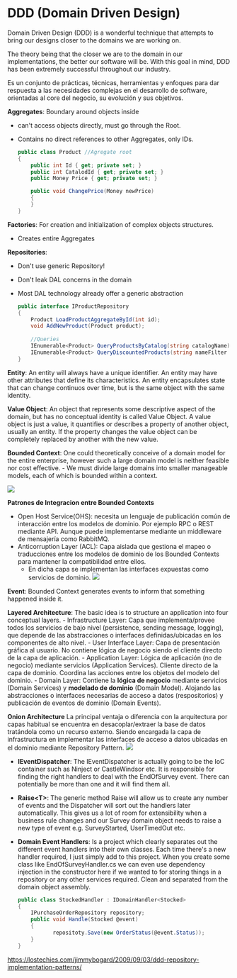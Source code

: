 

# DDD (Domain Driven Design)
Domain Driven Design (DDD) is a wonderful technique that attempts to bring our designs closer to the domains we are working on. 

The theory being that the closer we are to the domain in our implementations, the better our software will be. With this goal in mind, DDD has been extremely successful throughout our industry.

Es un conjunto de prácticas, técnicas, herramientas y enfoques para dar respuesta a las necesidades complejas en el desarrollo de software, orientadas al core del negocio, su evolución y sus objetivos.

**Aggregates**: Boundary around objects inside
- can't access objects directly, must go through the Root. 
- Contains no direct references to other Aggregates, only IDs.
		
    ```csharp
	public class Product //Agregate root
	{
		public int Id { get; private set; }
		public int CatalodId { get; private set; }
		public Money Price { get; private set; }

		public void ChangePrice(Money newPrice)
		{
		}
	}
	```

**Factories**: For creation and initialization of complex objects structures. 
- Creates entire Aggregates

**Repositories**: 
- Don't use generic Repository<T>!
- Don't leak DAL concerns in the domain
- Most DAL technology already offer a generic abstraction

    ```csharp
	public interface IProductRepository
	{
		Product LoadProductAggregateById(int id);
		void AddNewProduct(Product product);
      
        //Queries
		IEnumerable<Product> QueryProductsByCatalog(string catalogName);
        IEnumerable<Product> QueryDiscountedProducts(string nameFilter Money maxPriceFilter);
	}
	```

**Entity**: An entity will always have a unique identifier. An entity may have other attributes that define its characteristics. An entity encapsulates state that can change continuos over time, but is the same object with the same identity.

**Value Object**: An object that represents some descriptive aspect of the domain, but has no conceptual identity is called Value Object. A value object is just a value, it quantifies or describes a property of another object, usually an entity. If the property changes the value object can be completely replaced by another with the new value.

**Bounded Context**: One could theoretically conceive of a domain model for the entire enterprise, however such a large domain model is neither feasible nor cost effective. 
	- We must divide large domains into smaller manageable models, each of which is bounded within a context.
	
![](http://i.imgur.com/5n5r6vf.png)

**Patrones de Integracion entre Bounded Contexts**
- Open Host Service(OHS): necesita un lenguaje de publicación común de interacción entre los modelos de dominio. Por ejemplo RPC o REST mediante API. Aunque puede implementarse mediante un middleware de mensajería como RabbitMQ.
- Anticorruption Layer (ACL): Capa aislada que gestiona el mapeo o traducciones entre los modelos de dominio de los Bounded Contexts para mantener la compatibilidad entre ellos. 
	- En dicha capa se implementan las interfaces expuestas como servicios de dominio. 
	![](http://i.imgur.com/sQFvgpj.png)
	

**Event**: Bounded Context generates events to inform that something happened inside it.

**Layered Architecture**: The basic idea is to structure an application into four conceptual layers.
    - Infrastructure Layer: Capa que implementa/provee todos los servicios de bajo nivel (persistence, sending message, logging), que depende de las abstracciones o interfaces definidas/ubicadas en los componentes de alto nivel.
    - User Interface Layer: Capa de presentación gráfica al usuario. No contiene lógica de negocio siendo el cliente directo de la capa de aplicación.
    - Application Layer: Lógica de aplicación (no de negocio) mediante servicios (Application Services). Cliente directo de la capa de dominio. Coordina las acciones entre los objetos del modelo del dominio.
    - Domain Layer: Contiene la **lógica de negocio** mediante servicios (Domain Services) y **modelado de dominio** (Domain Model). Alojando las abstracciones o interfaces necesarias de acceso a datos (respositorios) y publicación de eventos de dominio (Domain Events).
	
**Onion Architecture**
La principal ventaja o diferencia con la arquitectura por capas habitual se encuentra en desacoplar/extraer la base de datos tratándola como un recurso externo. Siendo encargada la capa de infrastructura en implementar las interfaces de acceso a datos ubicadas en el dominio mediante Repository Pattern. 
![](http://i.imgur.com/lDCLhEK.png)

- **IEventDispatcher**: The IEventDispatcher is actually going to be the IoC container such as Ninject or CastleWindsor etc. It is responsible for finding the right handlers to deal with the EndOfSurvey event. There can potentially be more than one and it will find them all.

- **Raise\<T\>**: The generic method Raise<T> will allow us to create any number of events and the Dispatcher will sort out the handlers later automatically. This gives us a lot of room for extensibility when a business rule changes and our Survey domain object needs to raise a new type of event e.g. SurveyStarted, UserTimedOut etc.

-  **Domain Event Handlers**: Is a project which clearly separates out the different event handlers into their own classes. Each time there's a new handler required, I just simply add to this project. When you create some class like EndOfSurveyHandler.cs we can even use dependency injection in the constructor here if we wanted to for storing things in a repository or any other services required. Clean and separated from the domain object assembly. 
 
	```csharp
	public class StockedHandler : IDomainHandler<Stocked>
	{
		IPurchaseOrderRepository repository;	
    	public void Handle(Stocked @event)
    	{
	           repositoty.Save(new OrderStatus(@event.Status));
    	}
	}
	```

https://lostechies.com/jimmybogard/2009/09/03/ddd-repository-implementation-patterns/
